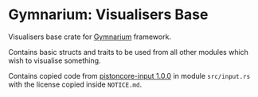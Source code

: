 # Gymnarium: Visualisers Base

Visualisers base crate for [Gymnarium](https://github.com/tiquthon/gymnarium) framework.

Contains basic structs and traits to be used from all other modules which wish to visualise something.

Contains copied code from [pistoncore-input 1.0.0](https://crates.io/crates/pistoncore-input) in module `src/input.rs` 
with the license copied inside `NOTICE.md`.
